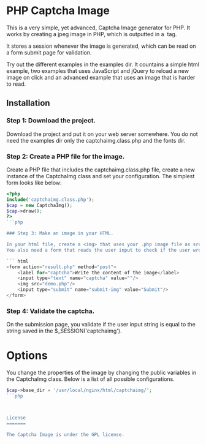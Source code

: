 PHP Captcha Image
================================

This is a very simple, yet advanced, Captcha Image generator for PHP.
It works by creating a jpeg image in PHP, which is outputted in a <img> tag.

It stores a session whenever the image is generated, which can be read on a form submit page for validation.

Try out the different examples in the examples dir. It countains a simple html example, two examples that uses JavaScript and jQuery to reload a new image on click and an advanced example that uses an image that is harder to read.

Installation
-------------------------

### Step 1: Download the project.

Download the project and put it on your web server somewhere.
You do not need the examples dir only the captchaimg.class.php and the fonts dir.

### Step 2: Create a PHP file for the image.

Create a PHP file that includes the captchaimg.class.php file, create a new instance of the CaptchaImg class and set your configuration. The simplest form looks like below:

``` php
<?php
include('captchaimg.class.php');
$cap = new CaptchaImg();
$cap->draw();
?>
```php

### Step 3: Make an image in your HTML.

In your html file, create a <img> that uses your .php image file as src.
You also need a form that reads the user input to check if the user wrote the same captcha as in the image.

``` html
<form action="result.php" method="post">
	<label for="captcha">Write the content of the image</label>
	<input type="text" name="captcha" value=""/>
	<img src="demo.php"/>
	<input type="submit" name="submit-img" value="Submit"/>
</form>
```

### Step 4: Validate the captcha.

On the submission page, you validate if the user input string is equal to the string saved in the $_SESSION('captchaimg').

Options
=======

You change the properties of the image by changing the public variables in the CaptchaImg class. Below is a list of all possible configurations.


``` php
$cap->base_dir = '/usr/local/nginx/html/captchaimg/';
```php



License
=======

The Captcha Image is under the GPL license.